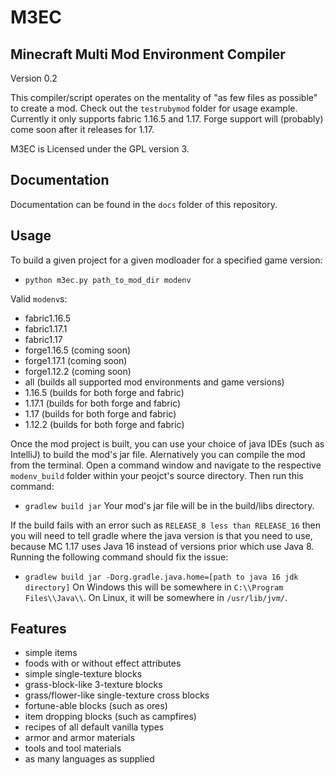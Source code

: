 # M3EC

## Minecraft Multi Mod Environment Compiler
Version 0.2

This compiler/script operates on the mentality of "as few files as possible" to create a mod.
Check out the `testrubymod` folder for usage example.
Currently it only supports fabric 1.16.5 and 1.17. Forge support will (probably) come soon after it releases for 1.17.

M3EC is Licensed under the GPL version 3.


## Documentation
Documentation can be found in the `docs` folder of this repository.


## Usage

To build a given project for a given modloader for a specified game version:
+ `python m3ec.py path_to_mod_dir modenv`

Valid `modenv`s:
+ fabric1.16.5
+ fabric1.17.1
+ fabric1.17
+ forge1.16.5 (coming soon)
+ forge1.17.1 (coming soon)
+ forge1.12.2 (coming soon)
+ all (builds all supported mod environments and game versions)
+ 1.16.5 (builds for both forge and fabric)
+ 1.17.1 (builds for both forge and fabric)
+ 1.17 (builds for both forge and fabric)
+ 1.12.2 (builds for both forge and fabric)


Once the mod project is built, you can use your choice of java IDEs (such as IntelliJ) to build the mod's jar file.
Alernatively you can compile the mod from the terminal. Open a command window and navigate to the respective `modenv_build` folder within your peojct's source directory.
Then run this command:
+ `gradlew build jar`
Your mod's jar file will be in the build/libs directory.

If the build fails with an error such as `RELEASE_8 less than RELEASE_16` then you will need to tell gradle where the java version is that you need to use, because MC 1.17 uses Java 16 instead of versions prior which use Java 8.
Running the following command should fix the issue:
+ `gradlew build jar -Dorg.gradle.java.home=[path to java 16 jdk directory]`
On Windows this will be somewhere in `C:\\Program Files\\Java\\`.
On Linux, it will be somewhere in `/usr/lib/jvm/`.


## Features
- simple items
- foods with or without effect attributes
- simple single-texture blocks
- grass-block-like 3-texture blocks
- grass/flower-like single-texture cross blocks
- fortune-able blocks (such as ores)
- item dropping blocks (such as campfires)
- recipes of all default vanilla types
- armor and armor materials
- tools and tool materials
- as many languages as supplied
